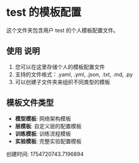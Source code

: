 # test 的模板配置

这个文件夹包含用户 test 的个人模板配置文件。

## 使用  说明

1. 您可以在这里存储个人的模板配置文件
2. 支持的文件格式：.yaml, .yml, .json, .txt, .md, .py
3. 可以创建子文件夹来组织不同类型的模板

## 模板文件类型

- **模型模板**: 网络架构模板
- **层模板**: 自定义层的配置模板
- **训练模板**: 训练流程模板
- **实验模板**: 完整实验配置模板

创建时间: 1754720743.7196894

